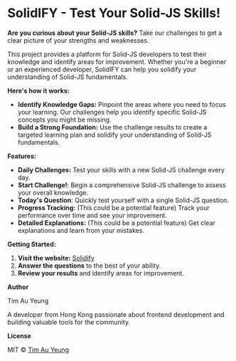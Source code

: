 # SolidIFY - Test Your Solid-JS Skills!

**Are you curious about your Solid-JS skills?**  Take our challenges to get a clear picture of your strengths and weaknesses.

This project provides a platform for Solid-JS developers to test their knowledge and identify areas for improvement. Whether you're a beginner or an experienced developer, SolidIFY can help you solidify your understanding of Solid-JS fundamentals.

**Here's how it works:**

* **Identify Knowledge Gaps:** Pinpoint the areas where you need to focus your learning. Our challenges help you identify specific Solid-JS concepts you might be missing.
* **Build a Strong Foundation:** Use the challenge results to create a targeted learning plan and solidify your understanding of Solid-JS fundamentals.

**Features:**

* **Daily Challenges:**  Test your skills with a new Solid-JS challenge every day.
* **Start Challenge!**:  Begin a comprehensive Solid-JS challenge to assess your overall knowledge.
* **Today's Question**:  Quickly test yourself with a single Solid-JS question.
* **Progress Tracking:** (This could be a potential feature) Track your performance over time and see your improvement.
* **Detailed Explanations:** (This could be a potential feature) Get clear explanations and learn from your mistakes.

**Getting Started:**

1. **Visit the website:** [Solidify](https://solidify-lilac.vercel.app/)
3. **Answer the questions** to the best of your ability.
4. **Review your results** and identify areas for improvement.

**Author**

Tim Au Yeung

A developer from Hong Kong passionate about frontend development and building valuable tools for the community. 

**License**

MIT © [Tim Au Yeung](https://github.com/tim-ay-1mb)
